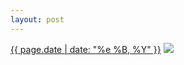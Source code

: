 ```yaml
---
layout: post
---
```


<p>
  <time><a href="/55">{{ page.date | date: "%e %B, %Y" }}</a></time>
  <a href="/55"><img src="{{ site.assets_url }}/55-320.jpg" srcset="{{ site.assets_url }}/55-640.jpg 640w, {{ site.assets_url }}/55-480.jpg 480w, {{ site.assets_url }}/55-320.jpg 320w, {{ site.assets_url }}/55-160.jpg 160w" sizes="(min-width: 700px) 50vw, calc(100vw - 2rem)" /></a>
</p>
